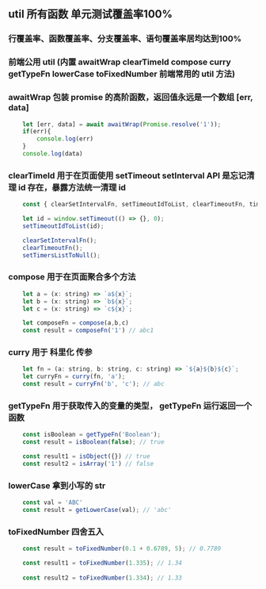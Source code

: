 ## util 所有函数 单元测试覆盖率100%
### 行覆盖率、函数覆盖率、分支覆盖率、语句覆盖率居均达到100% 

### 前端公用 util (内置 awaitWrap clearTimeId compose curry getTypeFn lowerCase toFixedNumber 前端常用的 util 方法)


### awaitWrap 包装 promise 的高阶函数，返回值永远是一个数组 [err, data]
```javascript
    let [err, data] = await awaitWrap(Promise.resolve('1'));
    if(err){
        console.log(err)
    }
    console.log(data)
```

### clearTimeId 用于在页面使用 setTimeout setInterval API 是忘记清理 id 存在，暴露方法统一清理 id
```javascript
    const { clearSetIntervalFn, setTimeoutIdToList, clearTimeoutFn, timersArr, setTimersListToNull } = clearTimeId();

    let id = window.setTimeout(() => {}, 0);
    setTimeoutIdToList(id);

    clearSetIntervalFn();
    clearTimeoutFn();
    setTimersListToNull();
```

### compose 用于在页面聚合多个方法
```javascript
    let a = (x: string) => `a${x}`;
    let b = (x: string) => `b${x}`;
    let c = (x: string) => `c${x}`;

    let composeFn = compose(a,b,c)
    const result = composeFn('1') // abc1
```

### curry 用于 科里化 传参
```javascript
    let fn = (a: string, b: string, c: string) => `${a}${b}${c}`;
    let curryFn = curry(fn, 'a');
    const result = curryFn('b', 'c'); // abc
```

### getTypeFn 用于获取传入的变量的类型， getTypeFn 运行返回一个函数
```javascript
    const isBoolean = getTypeFn('Boolean');
    const result = isBoolean(false); // true

    const result1 = isObject({}) // true
    const result2 = isArray('1') // false
```

### lowerCase 拿到小写的 str
```javascript
    const val = 'ABC'
    const result = getLowerCase(val); // 'abc'
```

### toFixedNumber 四舍五入
```javascript
    const result = toFixedNumber(0.1 + 0.6789, 5); // 0.7789

    const result1 = toFixedNumber(1.335); // 1.34
    
    const result2 = toFixedNumber(1.334); // 1.33
```